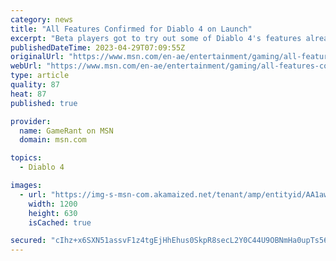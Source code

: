 ```yaml
---
category: news
title: "All Features Confirmed for Diablo 4 on Launch"
excerpt: "Beta players got to try out some of Diablo 4's features already, but there are plenty more that will be made available when the game launches in June."
publishedDateTime: 2023-04-29T07:09:55Z
originalUrl: "https://www.msn.com/en-ae/entertainment/gaming/all-features-confirmed-for-diablo-4-on-launch/ar-AA1awAK0"
webUrl: "https://www.msn.com/en-ae/entertainment/gaming/all-features-confirmed-for-diablo-4-on-launch/ar-AA1awAK0"
type: article
quality: 87
heat: 87
published: true

provider:
  name: GameRant on MSN
  domain: msn.com

topics:
  - Diablo 4

images:
  - url: "https://img-s-msn-com.akamaized.net/tenant/amp/entityid/AA1awDm2.img?h=630&w=1200&m=6&q=60&o=t&l=f&f=jpg"
    width: 1200
    height: 630
    isCached: true

secured: "cIhz+x6SXN51assvF1z4tgEjHhEhus0SkpR8secL2Y0C44U9OBNmHa0upTs56pZuBGzZnVuaZh2UX177CW/GbN3AMDYOTiyok9RKjq0QMxybYuewSLpRjGxiUpcd4EE15EVxZSoPakZplrvBMDdSJiNsxw96sDqC5spPNa9wcV0/MIqVtdgm0BCagi2iavhhQj4CEm+63oO9T1UrbLn4VtjUhIgfNz98QQ2k4Sdf0nwN664KhmvbAGf/f4rgGngD7XwV5OG+J9yatu4f9ycuj5XLMId+R8TXQDRsHe2SHkaswJ6YVLkd0/K4YG3hQnIKck1hB4tfumgPuaHAVmzuQ/ZzQMySBEmXOdwaKtS++5M=;4fM0jE9VqeMWTI1ZhwRFlg=="
---
```


